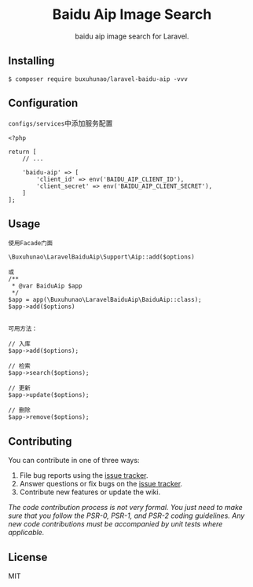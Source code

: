 <h1 align="center"> Baidu Aip Image Search </h1>

<p align="center"> baidu aip image search for Laravel.</p>


## Installing

```shell
$ composer require buxuhunao/laravel-baidu-aip -vvv
```

## Configuration

`configs/services`中添加服务配置

```
<?php

return [
    // ...
    
    'baidu-aip' => [
        'client_id' => env('BAIDU_AIP_CLIENT_ID'),
        'client_secret' => env('BAIDU_AIP_CLIENT_SECRET'),
    ]
];
```

## Usage

```
使用Facade门面

\Buxuhunao\LaravelBaiduAip\Support\Aip::add($options)

或
/**
 * @var BaiduAip $app
 */
$app = app(\Buxuhunao\LaravelBaiduAip\BaiduAip::class);
$app->add($options)


可用方法：

// 入库
$app->add($options);

// 检索
$app->search($options);

// 更新
$app->update($options);

// 删除
$app->remove($options);

```

## Contributing

You can contribute in one of three ways:

1. File bug reports using the [issue tracker](https://github.com/buxuhunao/laravel-baidu-aip/issues).
2. Answer questions or fix bugs on the [issue tracker](https://github.com/buxuhunao/laravel-baidu-aip/issues).
3. Contribute new features or update the wiki.

_The code contribution process is not very formal. You just need to make sure that you follow the PSR-0, PSR-1, and PSR-2 coding guidelines. Any new code contributions must be accompanied by unit tests where applicable._

## License

MIT